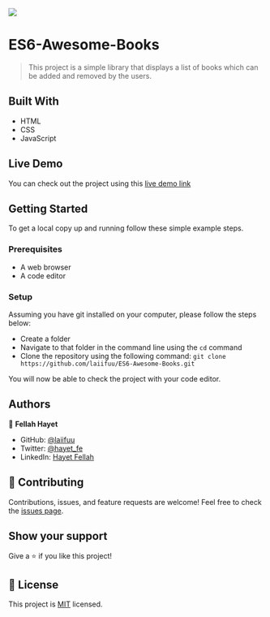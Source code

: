![](https://img.shields.io/badge/Microverse-blueviolet)

# ES6-Awesome-Books

> This project is a simple library that displays a list of books which can be added and removed by the users. 

## Built With

- HTML
- CSS
- JavaScript

## Live Demo

You can check out the project using this [live demo link](https://laiifuu.github.io/ES6-Awesome-Books/)

## Getting Started

To get a local copy up and running follow these simple example steps.

### Prerequisites

- A web browser 
- A code editor

### Setup

Assuming you have git installed on your computer, please follow the steps below: 
- Create a folder
- Navigate to that folder in the command line using the `cd` command
- Clone the repository using the following command: `git clone https://github.com/laiifuu/ES6-Awesome-Books.git`

You will now be able to check the project with your code editor.

## Authors

👤 **Fellah Hayet**

- GitHub: [@laiifuu](https://github.com/laiifuu)
- Twitter: [@hayet_fe](https://twitter.com/hayet_fe)
- LinkedIn: [Hayet Fellah](https://www.linkedin.com/in/hayet-f-5b4347247)

## 🤝 Contributing

Contributions, issues, and feature requests are welcome!
Feel free to check the [issues page](../../issues/).

## Show your support

Give a ⭐️ if you like this project!

## 📝 License

This project is [MIT](./LICENSE) licensed.



